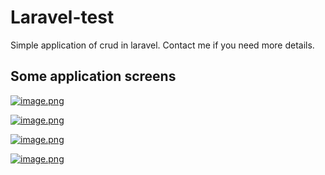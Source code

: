 # Laravel-test

Simple application of crud in laravel. Contact me if you need more details.

## Some application screens

[![image.png](https://i.postimg.cc/1t6qGV4T/image.png)](https://postimg.cc/wyqMHvXc)

[![image.png](https://i.postimg.cc/fb7sYwDC/image.png)](https://postimg.cc/XZvtb6ZB)

[![image.png](https://i.postimg.cc/JzxVhpqY/image.png)](https://postimg.cc/cvv59MPf)

[![image.png](https://i.postimg.cc/KcP9FRQJ/image.png)](https://postimg.cc/F1KbVFML)
